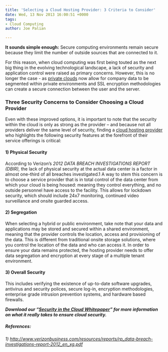 ```yaml
---
title: 'Selecting a Cloud Hosting Provider: 3 Criteria to Consider'
date: Wed, 13 Nov 2013 16:00:51 +0000
tags:
- Cloud Computing
author: Joe Palian

---
```

**It sounds simple enough:** Secure computing environments remain secure because they limit the number of outside sources that are connected to it.

For this reason, when cloud computing was first being touted as the next big thing in the evolving technological landscape, a lack of security and application control were raised as primary concerns. However, this is no longer the case - as [private clouds](https://www.expedient.com/cloud-computing/private-cloud-computing/ "Private") now allow for company data to be segmented within private environments and SSL encryption methodologies can create a secure connection between the user and the server.

### Three Security Concerns to Consider Choosing a Cloud Provider

Even with these improved options, it is important to note that the security within the cloud is only as strong as the provider – and because not all providers deliver the same level of security, finding a [cloud hosting provider](https://www.expedient.com/cloud-computing/ "Cloud Computing") who highlights the following security features at the forefront of their service offerings is critical:

#### 1) Physical Security

According to Verizon’s _2012 DATA BREACH INVESTIGATIONS REPORT (DBIR),_ the lack of physical security at the actual data center is a factor in almost one-third of all breaches investigated.1 A way to stem this concern is to choose a service provider that is in total control of the data center from which your cloud is being housed: meaning they control everything, and no outside personnel have access to the facility. This allows for lockdown security, which should include 24x7 monitoring, continued video surveillance and onsite guarded access.

#### 2) Segregation

When selecting a hybrid or public environment, take note that your data and applications may be stored and secured within a shared environment, meaning that the provider controls the location, access and provisioning of the data. This is different from traditional onsite storage solutions, where you control the location of the data and who can access it. In order to ensure your data remains protected, the hosting provider needs to offer data segregation and encryption at every stage of a multiple tenant environment.

#### 3) Overall Security

This includes verifying the existence of up-to-date software upgrades, antivirus and security polices, secure log-in, encryption methodologies, enterprise grade intrusion prevention systems, and hardware based firewalls.

**_Download our “_**[**_Security in the Cloud Whitepaper_**](http://bit.ly/10icJfH)**_” for more information on what it really takes to ensure cloud security._**

##### **References:**

_1) http://www.verizonbusiness.com/resources/reports/rp_data-breach-investigations-report-2012_en_xg.pdf_
